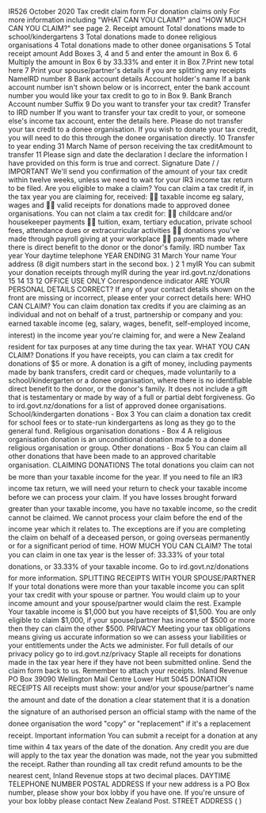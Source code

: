 IR526 October 2020 Tax credit claim form For donation claims only For more information including "WHAT CAN YOU CLAIM?" and "HOW MUCH CAN YOU CLAIM?" see page 2. Receipt amount Total donations made to school/kindergartens 3 Total donations made to donee religious organisations 4 Total donations made to other donee organisations 5 Total receipt amount Add Boxes 3, 4 and 5 and enter the amount in Box 6. 6 Multiply the amount in Box 6 by 33.33% and enter it in Box 7.Print new total here 7 Print your spouse/partner's details if you are splitting any receipts NameIRD number 8 Bank account details Account holder's name If a bank account number isn't shown below or is incorrect, enter the bank account number you would like your tax credit to go to in Box 9. Bank Branch Account number Suffix 9 Do you want to transfer your tax credit? Transfer to IRD number If you want to transfer your tax credit to your, or someone else's income tax account, enter the details here. Please do not transfer your tax credit to a donee organisation. If you wish to donate your tax credit, you will need to do this through the donee organisation directly. 10 Transfer to year ending 31 March Name of person receiving the tax creditAmount to transfer 11 Please sign and date the declaration I declare the information I have provided on this form is true and correct. Signature Date / / IMPORTANT We'll send you confirmation of the amount of your tax credit within twelve weeks, unless we need to wait for your IR3 income tax return to be filed. Are you eligible to make a claim? You can claim a tax credit if, in the tax year you are claiming for, received:  taxable income eg salary, wages and  valid receipts for donations made to approved donee organisations. You can not claim a tax credit for:  childcare and/or housekeeper payments  tuition, exam, tertiary education, private school fees, attendance dues or extracurricular activities  donations you've made through payroll giving at your workplace  payments made where there is direct benefit to the donor or the donor's family. IRD number Tax year Your daytime telephone YEAR ENDING 31 March Your name Your address (8 digit numbers start in the second box. ) 2 1 myIR You can submit your donation receipts through myIR during the year ird.govt.nz/donations 15 14 13 12 OFFICE USE ONLY Correspondence indicator ARE YOUR PERSONAL DETAILS CORRECT? If any of your contact details shown on the front are missing or incorrect, please enter your correct details here: WHO CAN CLAIM? You can claim donation tax credits if you are claiming as an individual and not on behalf of a trust, partnership or company and you: earned taxable income (eg, salary, wages, benefit, self-employed income, interest) in the income year you're claiming for, and were a New Zealand resident for tax purposes at any time during the tax year. WHAT YOU CAN CLAIM? Donations If you have receipts, you can claim a tax credit for donations of $5 or more. A donation is a gift of money, including payments made by bank transfers, credit card or cheques, made voluntarily to a school/kindergarten or a donee organisation, where there is no identifiable direct benefit to the donor, or the donor's family. It does not include a gift that is testamentary or made by way of a full or partial debt forgiveness. Go to ird.govt.nz/donations for a list of approved donee organisations. School/kindergarten donations - Box 3 You can claim a donation tax credit for school fees or to state-run kindergartens as long as they go to the general fund. Religious organisation donations - Box 4 A religious organisation donation is an unconditional donation made to a donee religious organisation or group. Other donations - Box 5 You can claim all other donations that have been made to an approved charitable organisation. CLAIMING DONATIONS The total donations you claim can not be more than your taxable income for the year. If you need to file an IR3 income tax return, we will need your return to check your taxable income before we can process your claim. If you have losses brought forward greater than your taxable income, you have no taxable income, so the credit cannot be claimed. We cannot process your claim before the end of the income year which it relates to. The exceptions are if you are completing the claim on behalf of a deceased person, or going overseas permanently or for a significant period of time. HOW MUCH YOU CAN CLAIM? The total you can claim in one tax year is the lesser of: 33.33% of your total donations, or 33.33% of your taxable income. Go to ird.govt.nz/donations for more information. SPLITTING RECEIPTS WITH YOUR SPOUSE/PARTNER If your total donations were more than your taxable income you can split your tax credit with your spouse or partner. You would claim up to your income amount and your spouse/partner would claim the rest. Example Your taxable income is $1,000 but you have receipts of $1,500. You are only eligible to claim $1,000, if your spouse/partner has income of $500 or more then they can claim the other $500. PRIVACY Meeting your tax obligations means giving us accurate information so we can assess your liabilities or your entitlements under the Acts we administer. For full details of our privacy policy go to ird.govt.nz/privacy Staple all receipts for donations made in the tax year here if they have not been submitted online. Send the claim form back to us. Remember to attach your receipts. Inland Revenue PO Box 39090 Wellington Mail Centre Lower Hutt 5045 DONATION RECEIPTS All receipts must show: your and/or your spouse/partner's name the amount and date of the donation a clear statement that it is a donation the signature of an authorised person an official stamp with the name of the donee organisation the word "copy" or "replacement" if it's a replacement receipt. Important information You can submit a receipt for a donation at any time within 4 tax years of the date of the donation. Any credit you are due will apply to the tax year the donation was made, not the year you submitted the receipt. Rather than rounding all tax credit refund amounts to be the nearest cent, Inland Revenue stops at two decimal places. DAYTIME TELEPHONE NUMBER POSTAL ADDRESS If your new address is a PO Box number, please show your box lobby if you have one. If you're unsure of your box lobby please contact New Zealand Post. STREET ADDRESS ( )